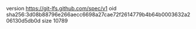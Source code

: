version https://git-lfs.github.com/spec/v1
oid sha256:3d08b88796e266aecc6698a27cae72f2614779b4b64b0003632a206130d5db0d
size 10789
